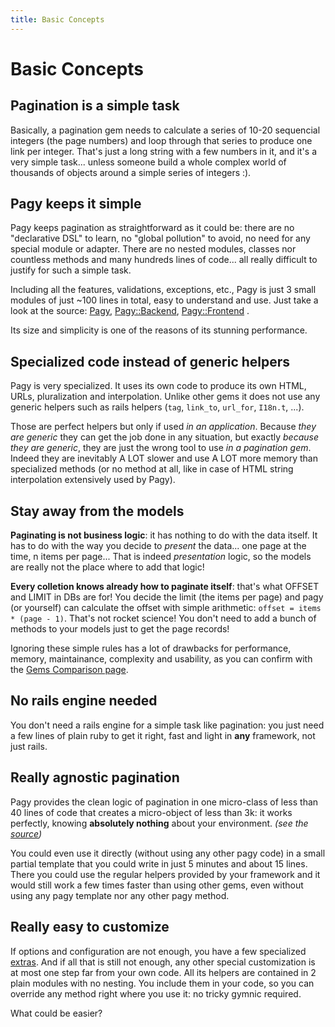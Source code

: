 ```yaml
---
title: Basic Concepts
---
```

# Basic Concepts

## Pagination is a simple task

Basically, a pagination gem needs to calculate a series of 10-20 sequencial integers (the page numbers) and loop through that series to produce one link per integer. That's just a long string with a few numbers in it, and it's a very simple task... unless someone build a whole complex world of thousands of objects around a simple series of integers :).

## Pagy keeps it simple

Pagy keeps pagination as straightforward as it could be: there are no "declarative DSL" to learn, no "global pollution" to avoid, no need for any special module or adapter. There are no nested modules, classes nor countless methods and many hundreds lines of code... all really difficult to justify for such a simple task.

Including all the features, validations, exceptions, etc., Pagy is just 3 small modules of just ~100 lines in total, easy to understand and use. Just take a look at the source: [Pagy](https://github.com/ddnexus/pagy/blob/master/lib/pagy.rb), [Pagy::Backend](https://github.com/ddnexus/pagy/blob/master/lib/pagy/backend.rb), [Pagy::Frontend](https://github.com/ddnexus/pagy/blob/master/lib/pagy/frontend.rb) .

 Its size and simplicity is one of the reasons of its stunning performance.

## Specialized code instead of generic helpers

Pagy is very specialized. It uses its own code to produce its own HTML, URLs, pluralization and interpolation. Unlike other gems it does not use any generic helpers such as rails helpers (`tag`, `link_to`, `url_for`, `I18n.t`, ...).

Those are perfect helpers but only if used _in an application_.  Because _they are generic_ they can get the job done in any situation, but exactly _because they are generic_, they are just the wrong tool to use _in a pagination gem_. Indeed they are inevitably A LOT slower and use A LOT more memory than specialized methods (or no method at all, like in case of HTML string interpolation extensively used by Pagy).

## Stay away from the models

**Paginating is not business logic**: it has nothing to do with the data itself. It has to do with the way you decide to _present_ the data... one page at the time, n items per page... That is indeed _presentation_ logic, so the models are really not the place where to add that logic!

**Every colletion knows already how to paginate itself**: that's what OFFSET and LIMIT in DBs are for! You decide the limit (the items per page) and pagy (or yourself) can calculate the offset with simple arithmetic: `offset = items * (page - 1)`. That's not rocket science! You don't need to add a bunch of methods to your models just to get the page records!

Ignoring these simple rules has a lot of drawbacks for performance, memory, maintainance, complexity and usability, as you can confirm with the [Gems Comparison page](http://ddnexus.github.io/pagination-comparison).

## No rails engine needed

You don't need a rails engine for a simple task like pagination: you just need a few lines of plain ruby to get it right, fast and light in **any** framework, not just rails.

## Really agnostic pagination

Pagy provides the clean logic of pagination in one micro-class of less than 40 lines of code that creates a micro-object of less than 3k: it works perfectly, knowing **absolutely nothing** about your environment. _(see the [source](https://github.com/ddnexus/pagy/blob/master/lib/pagy.rb))_

You could even use it directly (without using any other pagy code) in a small partial template that you could write in just 5 minutes and about 15 lines. There you could use the regular helpers provided by your framework and it would still work a few times faster than using other gems, even without using any pagy template nor any other pagy method.

## Really easy to customize

If options and configuration are not enough, you have a few specialized [extras](extras.md). And if all that is still not enough, any other special customization is at most one step far from your own code. All its helpers are contained in 2 plain modules with no nesting. You include them in your code, so you can override any method right where you use it: no tricky gymnic required.

What could be easier?
